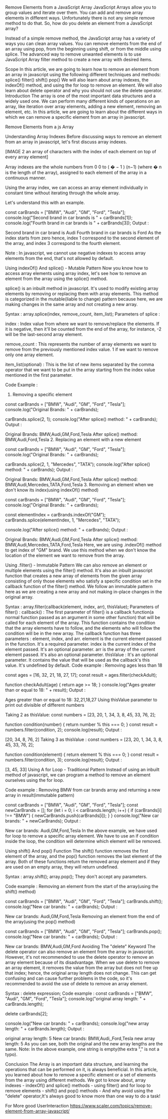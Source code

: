 Remove Elements from a JavaScript Array
JavaScript Arrays allow you to group values and iterate over them. You can add and remove array elements in different ways. Unfortunately there is not any simple remove method to do that. So, how do you delete an element from a JavaScript array?

Instead of a simple remove method, the JavaScript array has a variety of ways you can clean array values. You can remove elements from the end of an array using pop, from the beginning using shift, or from the middle using splice. The advanced way to remove unwanted elements is to use JavaScript Array filter method to create a new array with desired items.

Scope
In this article, we are going to learn how to remove an element from an array in javascript using the following different techniques and methods:
splice()
filter()
shift()
pop()
We will also learn about array indexes, the indexOf() method, and using the for loop to remove an element.
We will also learn about delete operator and why you should not use the delete operator.
Introduction
The array is one of the most important data structures and a widely used one. We can perform many different kinds of operations on an array, like iteration over array elements, adding a new element, removing an element, etc. In this article, we are going to learn about the different ways in which we can remove a specific element from an array in javascript.

Remove Elements from a js Array

Understanding Array Indexes
Before discussing ways to remove an element from an array in javascript, let's first discuss array indexes.

[IMAGE 2 an array of characters with the index of each element on top of every array element]

Array indexes are the whole numbers from 
0
0 to 
(
�
−
1
)
(n−1) (where 
�
n is the length of the array), assigned to each element of the array in a continuous manner.

Using the array index, we can access an array element individually in constant time without iterating through the whole array.

Let's understand this with an example.

const carBrands = ["BMW", "Audi", "GM", "Ford", "Tesla"];
console.log("Second brand in car brands is " + carBrands[1]);
console.log("Fourth brand in car brands is " + carBrands[3]);
Output :

Second brand in car brand is Audi
Fourth brand in car brands is Ford
As the index starts from zero hence, index 1 correspond to the second element of the array, and index 3 correspond to the fourth element.

Note : In javascript, we cannot use negative indexes to access array elements from the end, that's not allowed by default.

Using indexOf() And splice() - Mutable Pattern
Now you know how to access array elements using array index, let's see how to remove an element from the array using the splice() method.

splice() is an inbuilt method in javascript. It's used to modify existing array elements by removing or replacing them with array elements. This method is categorized in the mutable(liable to change) pattern because here, we are making changes in the same array and not creating a new array.

Syntax :
array.splice(index, remove_count, item_list);
Parameters of splice :

index : Index value from where we want to remove/replace the elements. If it is negative, then it'll be counted from the end of the array, for instance, -2 will be the last-second array element.

remove_count : This represents the number of array elements we want to remove from the previously mentioned index value. 1 if we want to remove only one array element.

item_list(optional) : This is the list of new items separated by the comma operator that we want to be put in the array starting from the index value mentioned in the first parameter.

Code Example :
1. Removing a specific element

const carBrands = ["BMW", "Audi", "GM", "Ford", "Tesla"];
console.log("Original Brands: " + carBrands);

carBrands.splice(2, 1);
console.log("After splice() method: " + carBrands);
Output :

Original Brands: BMW,Audi,GM,Ford,Tesla
After splice() method: BMW,Audi,Ford,Tesla
2. Replacing an element with a new element

const carBrands = ["BMW", "Audi", "GM", "Ford", "Tesla"];
console.log("Original Brands: " + carBrands);

carBrands.splice(2, 1, "Mercedes", "TATA");
console.log("After splice() method: " + carBrands);
Output :

Original Brands: BMW,Audi,GM,Ford,Tesla
After splice() method: BMW,Audi,Mercedes,TATA,Ford,Tesla
3. Removing an element when we don't know its index(using indexOf() method)

const carBrands = ["BMW", "Audi", "GM", "Ford", "Tesla"];
console.log("Original Brands: " + carBrands);

const elementIndex = carBrands.indexOf("GM");
carBrands.splice(elementIndex, 1, "Mercedes", "TATA");

console.log("After splice() method: " + carBrands);
Output :

Original Brands: BMW,Audi,GM,Ford,Tesla
After splice() method: BMW,Audi,Mercedes,TATA,Ford,Tesla
Here, we are using .indexOf() method to get index of "GM" brand. We use this method when we don't know the location of the element we want to remove from the array.

Using .filter() - Immutable Pattern
We can also remove an element or multiple elements using the filter() method. It's also an inbuilt javascript function that creates a new array of elements from the given array consisting of only those elements who satisfy a specific condition set in the callback function of the filter() method. We follow an immutable pattern here as we are creating a new array and not making in-place changes in the original array.

Syntax :
array.filter(callback(element, index, arr), thisValue);
Parameters of filter() :
callback() : The first parameter of filter() is a callback function(a normal function passed as an argument in some other function) that will be called for each element of the array. This function contains the condition that the array elements have to follow, and the elements who will follow the condition will be in the new array.
The callback function has three parameters : element, index, and arr.
element is the current element passed in the function. It's a required parameter.
index is the current index of the element passed. It's an optional parameter.
arr is the array of the current element passed. It's also an optional parameter.
thisValue : It's an optional parameter. It contains the value that will be used as the callback's this value. It's undefined by default.
Code example :
Removing ages less than 18

const ages = [16, 32, 21, 18, 27, 17];
const result = ages.filter(checkAdult);

function checkAdult(age) {
  return age >= 18;
}
console.log("Ages greater than or equal to 18: " + result);
Output :

Ages greater than or equal to 18: 32,21,18,27
Using thisValue parameter to print out divisible of different numbers

Taking 2 as thisValue:
const numbers = [23, 20, 1, 34, 3, 8, 45, 33, 76, 2];

function condition(number) {
  return number % this === 0;
}
const result = numbers.filter(condition, 2);
console.log(result);
Output :

[20, 34, 8, 76, 2]
Taking 3 as thisValue :
const numbers = [23, 20, 1, 34, 3, 8, 45, 33, 76, 2];

function condition(element) {
  return element % this === 0;
}
const result = numbers.filter(condition, 3);
console.log(result);
Output :

[3, 45, 33]
Using A for Loop - Traditional Pattern
Instead of using an inbuilt method of javascript, we can program a method to remove an element ourselves using the for loop.

Code example :
Removing BMW from car brands array and returning a new array in result(immutable pattern)

const carBrands = ["BMW", "Audi", "GM", "Ford", "Tesla"];
const newCarBrands = [];
for (let i = 0; i < carBrands.length; i++) {
  if (carBrands[i] !== "BMW") {
    newCarBrands.push(carBrands[i]);
  }
}
console.log("New car brands: " + newCarBrands);
Output :

New car brands: Audi,GM,Ford,Tesla
In the above example, we have used for loop to remove a specific array element. We have to use an if condition inside the loop, the condition will determine which element will be removed.

Using shift() And pop() Function
The shift() function removes the first element of the array, and the pop() function removes the last element of the array. Both of these functions return the removed array element and if they are used on an empty array, they will return undefined.

Syntax :
array.shift();
array.pop();
They don't accept any parameters.

Code example :
Removing an element from the start of the array(using the shift() method)

const carBrands = ["BMW", "Audi", "GM", "Ford", "Tesla"];
carBrands.shift();
console.log("New car brands: " + carBrands);
Output :

New car brands: Audi,GM,Ford,Tesla
Removing an element from the end of the array(using the pop() method)

const carBrands = ["BMW", "Audi", "GM", "Ford", "Tesla"];
carBrands.pop();
console.log("New car brands: " + carBrands);
Output :

New car brands: BMW,Audi,GM,Ford
Avoiding The "delete" Keyword
The delete operator can also remove an element from the array in javascript. However, it's not recommended to use the delete operator to remove an array element because of its disadvantage. When we use delete to remove an array element, it removes the value from the array but does not free up that index; hence, the original array length does not change. This can get confusing and can cause further problems in the code, so it's recommended to avoid the use of delete to remove an array element.

Syntax :
delete expression;
Code example :
const carBrands = ["BMW", "Audi", "GM", "Ford", "Tesla"];
console.log("original array length: " + carBrands.length);

delete carBrands[2];

console.log("New car brands: " + carBrands);
console.log("new array length: " + carBrands.length);
Output :

original array length: 5
New car brands: BMW,Audi,,Ford,Tesla 
new array length: 5
As you can see, both the original and the new array lengths are the same. Note: In the above example, one string is empty(the extra "," is not a typo).

Conclusion
The Array is an important data structure, and learning the operations that can be performed on it, is always beneficial.
In this article, you learned about how to remove a specific element or a set of elements from the array using different methods.
We got to know about, array indexes - indexOf() and splice() methods - using filter() and for loop to remove elements - shift() and pop() methods - And why avoid using the "delete" operator,It's always good to know more than one way to do a task!


For More good UserInteraction https://www.scaler.com/topics/remove-element-from-array-javascript/ 
